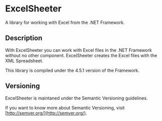 # ExcelSheeter
A library for working with Excel from the .NET Framework.

## Description
With ExcelSheeter you can work with Excel files in the .NET Framework without no other component. ExcelSheeter creates the Excel files with the XML Spreadsheet.

This library is compiled under the 4.5.1 version of the Framework.

## Versioning
ExcelSheeter is maintaned under the Semantic Versioning guidelines.

If you want to know more about Semantic Versioning, visit [http://semver.org/](http://semver.org/).

